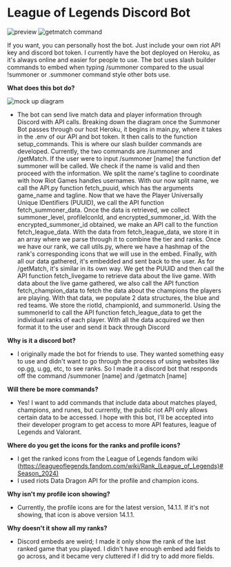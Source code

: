 # League of Legends Discord Bot
![preview](https://user-images.githubusercontent.com/70718127/234160915-ab658c05-5249-4d1b-a9f8-cc6f7827c5ad.jpg)
![getmatch command](https://github.com/Jovci/Summoner-Bot/assets/70718127/765fdde7-6aad-4610-a9f3-852aa5054edb)

If you want, you can personally host the bot. Just include your own riot API key and discord bot token.
I currently have the bot deployed on Heroku, as it's always online and easier for people to use. 
The bot uses slash builder commands to embed when typing /summoner compared to the usual !summoner or .summoner command style other bots use.

**What does this bot do?**

![mock up diagram](https://github.com/Jovci/Summoner-Bot/assets/70718127/418a680b-b8f1-4981-96b7-8fcef5f8a395)


- The bot can send live match data and player information through Discord with API calls. Breaking down the diagram once the Summoner Bot passes through our host Heroku, it begins in main.py, where it takes in the .env of our API
and bot token. It then calls to the function setup_commands. This is where our slash builder commands are developed. Currently, the two commands are /summoner and /getMatch. If the user were to input /summoner [name] the function def summoner will be called.
We check if the name is valid and then proceed with the information. We split the name's tagline to coordinate with how Riot Games handles usernames. With our now split name, we call the API.py function fetch_puuid, which has the arguments game_name and tagline. 
Now that we have the Player Universally Unique IDentifiers (PUUID), we call the API function fetch_summoner_data. Once the data is retrieved, we collect summoner_level, profileIconId, and encrypted_summoner_id. With the encrypted_summoner_id obtained, we make an API call to the function fetch_league_data. With the data from fetch_league_data, we store it in an array where we parse through it to combine the tier and ranks. Once we have our rank, we call utils.py, where we have a hashmap of the rank's corresponding icons that we will use in the embed. Finally, with all our data gathered, it's embedded and sent back to the user. As for /getMatch, it's similar in its own way. We get the PUUID and then call the API function fetch_livegame to retrieve data about the live game. With data about the live game gathered, we also call the API function fetch_champion_data to fetch the data about the champions the players are playing. With that data, we populate 2 data structures, the blue and red teams. We store the riotId, championId, and summonerId. Using the summonerId to call the API function fetch_league_data to get the individual ranks of each player. With all the data acquired we then format it to the user and send it back through Discord 
    
**Why is it a discord bot?**
- I originally made the bot for friends to use. They wanted something easy to use and didn't want to go through the process of using websites like op.gg, u.gg, etc, to see ranks. So I made it a discord bot that responds off the command /summoner [name] and /getmatch [name]

**Will there be more commands?**
- Yes! I want to add commands that include data about matches played, champions, and runes, but currently, the public riot API only allows certain data to be accessed. I hope with this bot, I'll be accepted into their developer program to get access to more API features, league of Legends and Valorant.

**Where do you get the icons for the ranks and profile icons?**
- I get the ranked icons from the League of Legends fandom wiki (https://leagueoflegends.fandom.com/wiki/Rank_(League_of_Legends)#Season_2024)
- I used riots Data Dragon API for the profile and champion icons.

**Why isn't my profile icon showing?**
- Currently, the profile icons are for the latest version, 14.1.1. If it's not showing, that icon is above version 14.1.1. 

**Why doesn't it show all my ranks?**
- Discord embeds are weird; I made it only show the rank of the last ranked game that you played. I didn't have enough embed add fields to go across, and it became very cluttered if I did try to add more fields. 
